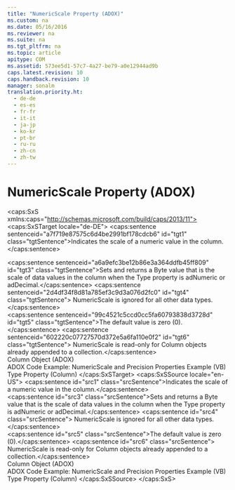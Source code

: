 ```yaml
---
title: "NumericScale Property (ADOX)"
ms.custom: na
ms.date: 05/16/2016
ms.reviewer: na
ms.suite: na
ms.tgt_pltfrm: na
ms.topic: article
apitype: COM
ms.assetid: 573ee5d1-57c7-4a27-be79-a0e12944ad9b
caps.latest.revision: 10
caps.handback.revision: 10
manager: sonalm
translation.priority.ht: 
  - de-de
  - es-es
  - fr-fr
  - it-it
  - ja-jp
  - ko-kr
  - pt-br
  - ru-ru
  - zh-cn
  - zh-tw
---
```

# NumericScale Property (ADOX)
<?xml version="1.0" encoding="utf-8"?>
<caps:SxS xmlns:caps="http://schemas.microsoft.com/build/caps/2013/11">
  <caps:SxSTarget locale="de-DE">
    <developerReferenceWithoutSyntaxDocument xsi:schemaLocation="http://ddue.schemas.microsoft.com/authoring/2003/5 http://dduestorage.blob.core.windows.net/ddueschema/developer.xsd" xmlns="http://ddue.schemas.microsoft.com/authoring/2003/5" xmlns:xlink="http://www.w3.org/1999/xlink" xmlns:xsi="http://www.w3.org/2001/XMLSchema-instance">
      <introduction>
        <para>
          <caps:sentence sentenceid="a7f719e87575c6d4be2991bf178cdcb6" id="tgt1" class="tgtSentence">Indicates the scale of a numeric value in the column.</caps:sentence>
        </para>
      </introduction>
      <section>
        <title>
          <caps:sentence sentenceid="6f253c84dca33d0cd6f1b864ea701e8a" id="tgt2" class="tgtSentence">Settings and Return Values</caps:sentence>
        </title>
        <content>
          <para>
            <caps:sentence sentenceid="a6a9efc3be12b86e3a364ddfb45ff809" id="tgt3" class="tgtSentence">Sets and returns a <legacyBold>Byte</legacyBold> value that is the scale of data values in the column when the <legacyLink xlink:href="5c6718b6-f728-478a-8afb-5d17b0a91d1f">Type</legacyLink> property is <legacyBold>adNumeric</legacyBold> or <legacyBold>adDecimal</legacyBold>.</caps:sentence>
            <caps:sentence sentenceid="2d4df34f8d81a785ef3c9d3a076d2fc0" id="tgt4" class="tgtSentence">
              <legacyBold>NumericScale</legacyBold> is ignored for all other data types.</caps:sentence>
          </para>
        </content>
      </section>
      <languageReferenceRemarks>
        <content>
          <para>
            <caps:sentence sentenceid="99c4521c5ccd0cc5fa60793838d3728d" id="tgt5" class="tgtSentence">The default value is zero (0).</caps:sentence>
          </para>
          <para>
            <caps:sentence sentenceid="602220c07727570d372e5a6fa110e0f2" id="tgt6" class="tgtSentence">
              <legacyBold>NumericScale</legacyBold> is read-only for <legacyLink xlink:href="6e772783-1bc8-4ea7-94b2-7d7a52ea5c47">Column</legacyLink> objects already appended to a collection.</caps:sentence>
          </para>
        </content>
      </languageReferenceRemarks>
      <section>
        <title>
          <caps:sentence sentenceid="2f342d3be839cc5b67ae0de7d404b8e6" id="tgt7" class="tgtSentence">Applies To</caps:sentence>
        </title>
        <content>
          <para>
            <link xlink:href="6e772783-1bc8-4ea7-94b2-7d7a52ea5c47">Column Object (ADOX)</link>
          </para>
        </content>
      </section>
      <relatedTopics>
        <link xlink:href="ea2ec614-34c8-41b7-8ebd-063798bd56b4">ADOX Code Example: NumericScale and Precision Properties Example (VB)</link>
        <link xlink:href="5c6718b6-f728-478a-8afb-5d17b0a91d1f">Type Property (Column)</link>
      </relatedTopics>
    </developerReferenceWithoutSyntaxDocument>
  </caps:SxSTarget>
  <caps:SxSSource locale="en-US">
    <developerReferenceWithoutSyntaxDocument xsi:schemaLocation="http://ddue.schemas.microsoft.com/authoring/2003/5 http://dduestorage.blob.core.windows.net/ddueschema/developer.xsd" xmlns="http://ddue.schemas.microsoft.com/authoring/2003/5" xmlns:xlink="http://www.w3.org/1999/xlink" xmlns:xsi="http://www.w3.org/2001/XMLSchema-instance">
      <introduction>
        <para>
          <caps:sentence id="src1" class="srcSentence">Indicates the scale of a numeric value in the column.</caps:sentence>
        </para>
      </introduction>
      <section>
        <title>
          <caps:sentence id="src2" class="srcSentence">Settings and Return Values</caps:sentence>
        </title>
        <content>
          <para>
            <caps:sentence id="src3" class="srcSentence">Sets and returns a <legacyBold>Byte</legacyBold> value that is the scale of data values in the column when the <legacyLink xlink:href="5c6718b6-f728-478a-8afb-5d17b0a91d1f">Type</legacyLink> property is <legacyBold>adNumeric</legacyBold> or <legacyBold>adDecimal</legacyBold>.</caps:sentence>
            <caps:sentence id="src4" class="srcSentence">
              <legacyBold>NumericScale</legacyBold> is ignored for all other data types.</caps:sentence>
          </para>
        </content>
      </section>
      <languageReferenceRemarks>
        <content>
          <para>
            <caps:sentence id="src5" class="srcSentence">The default value is zero (0).</caps:sentence>
          </para>
          <para>
            <caps:sentence id="src6" class="srcSentence">
              <legacyBold>NumericScale</legacyBold> is read-only for <legacyLink xlink:href="6e772783-1bc8-4ea7-94b2-7d7a52ea5c47">Column</legacyLink> objects already appended to a collection.</caps:sentence>
          </para>
        </content>
      </languageReferenceRemarks>
      <section>
        <title>
          <caps:sentence id="src7" class="srcSentence">Applies To</caps:sentence>
        </title>
        <content>
          <para>
            <link xlink:href="6e772783-1bc8-4ea7-94b2-7d7a52ea5c47">Column Object (ADOX)</link>
          </para>
        </content>
      </section>
      <relatedTopics>
        <link xlink:href="ea2ec614-34c8-41b7-8ebd-063798bd56b4">ADOX Code Example: NumericScale and Precision Properties Example (VB)</link>
        <link xlink:href="5c6718b6-f728-478a-8afb-5d17b0a91d1f">Type Property (Column)</link>
      </relatedTopics>
    </developerReferenceWithoutSyntaxDocument>
  </caps:SxSSource>
</caps:SxS>